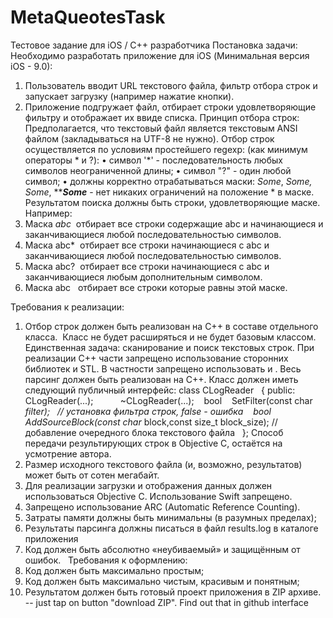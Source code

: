 # MetaQueotesTask


Тестовое задание для iOS / C++ разработчика
Постановка задачи:
Необходимо разработать приложение для iOS (Минимальная версия iOS - 9.0):
1. Пользователь вводит URL текстового файла, фильтр отбора строк и запускает загрузку (например нажатие кнопки).
2. Приложение подгружает файл, отбирает строки удовлетворяющие фильтру и отображает их ввиде списка.
Принцип отбора строк:
Предполагается, что текстовый файл является текстовым ANSI файлом (закладываться на UTF-8 не нужно).
Отбор строк осуществляется по условиям простейшего regexp: (как минимум операторы * и ?):
•	cимвол '*' - последовательность любых символов неограниченной длины;
•	cимвол "?" - один любой символ;
•	должны корректно отрабатываться маски: *Some*, *Some, Some*, *****Some*** - нет никаких ограничений на положение * в маске.
Результатом поиска должны быть строки, удовлетворяющие маске.
Например:
1. Маска *abc*  отбирает все строки содержащие abc и начинающиеся и заканчивающиеся любой последовательностью символов.
2. Маска abc*  отбирает все строки начинающиеся с abc и заканчивающиеся любой последовательностью символов.
3. Маска abc?  отбирает все строки начинающиеся с abc и заканчивающиеся любым дополнительным символом.
4. Маска abc   отбирает все строки которые равны этой маске.

Требования к реализации:
1. Отбор строк должен быть реализован на С++ в составе отдельного класса.  Класс не будет расширяться и не будет базовым классом. Единственная задача: сканирование и поиск текстовых строк. При реализации С++ части запрещено использование сторонних библиотек и STL. В частности запрещено использовать <regex> и <ifstream>. Весь парсинг должен быть реализован на С++.
Класс должен иметь следующий публичный интерфейс:
class CLogReader   { public:            CLogReader(...);           ~CLogReader(...);
   bool    SetFilter(const char *filter);   // установка фильтра строк, false - ошибка
   bool    AddSourceBlock(const char* block,const size_t block_size); // добавление очередного блока текстового файла   };
Способ передачи результирующих строк в Objective C, остаётся на усмотрение автора.
2. Размер исходного текстового файла (и, возможно, результатов) может быть от сотен мегабайт.
3. Для реализации загрузки и отображения данных должен использоваться Objective C. Использование Swift запрещено.
4. Запрещено использование ARC (Automatic Reference Counting).
5. Затраты памяти должны быть минимальны (в разумных пределах);
6. Результаты парсинга должны писаться в файл results.log в каталоге приложения
7. Код должен быть абсолютно «неубиваемый» и защищённым от ошибок.
 
Требования к оформлению:
1. Код должен быть максимально простым;
2. Код должен быть максимально чистым, красивым и понятным;
3. Результатом должен быть готовый проект приложения в ZIP архиве. -- just tap on button "download ZIP". Find out that in github interface
